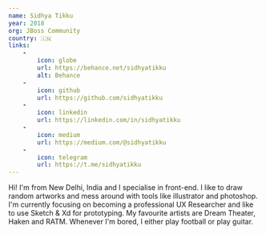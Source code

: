 ```yaml
---
name: Sidhya Tikku
year: 2018
org: JBoss Community
country: 🇮🇳
links:
    -
        icon: globe
        url: https://behance.net/sidhyatikku
        alt: Behance
    -
        icon: github
        url: https://github.com/sidhyatikku
    -
        icon: linkedin
        url: https://linkedin.com/in/sidhyatikku
    -
        icon: medium
        url: https://medium.com/@sidhyatikku
    -
        icon: telegram
        url: https://t.me/sidhyatikku
---
```

Hi! I'm from New Delhi, India and I specialise in front-end. I like to draw random artworks and mess around with tools like illustrator and photoshop. I'm currently focusing on becoming a professional UX Researcher and like to use Sketch & Xd for prototyping. My favourite artists are Dream Theater, Haken and RATM. Whenever I'm bored, I either play football or play guitar.
